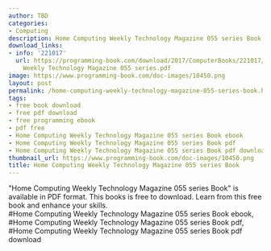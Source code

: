 ```yaml
---
author: TBD
categories:
- Computing
description: Home Computing Weekly Technology Magazine 055 series Book
download_links:
- info: '221017'
  url: https://programming-book.com/download/2017/ComputerBooks/221017/Home Computing
    Weekly Technology Magazine 055 series.pdf
image: https://www.programming-book.com/doc-images/10450.png
layout: post
permalink: /home-computing-weekly-technology-magazine-055-series-book.html
tags:
- free book download
- free pdf download
- free programming ebook
- pdf free
- Home Computing Weekly Technology Magazine 055 series Book ebook
- Home Computing Weekly Technology Magazine 055 series Book pdf
- Home Computing Weekly Technology Magazine 055 series Book pdf download
thumbnail_url: https://www.programming-book.com/doc-images/10450.png
title: Home Computing Weekly Technology Magazine 055 series Book
---
```


 
<div class="item-desc text-justify">
  "Home Computing Weekly Technology Magazine 055 series Book" is available in PDF format. This books is free to download. Learn from this free book and enhance your skills.
  <br>
  #Home Computing Weekly Technology Magazine 055 series Book ebook, #Home Computing Weekly Technology Magazine 055 series Book pdf, #Home Computing Weekly Technology Magazine 055 series Book pdf download
</div>